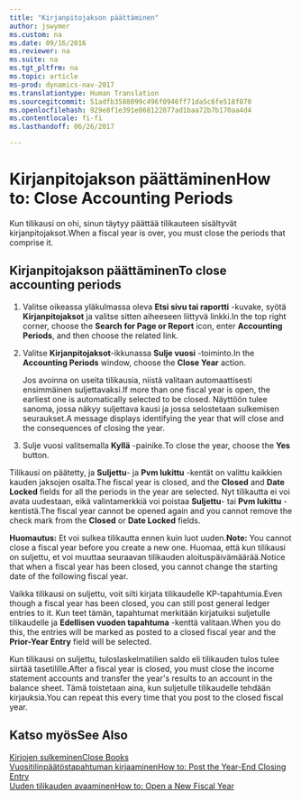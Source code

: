 ```yaml
---
title: "Kirjanpitojakson päättäminen"
author: jswymer
ms.custom: na
ms.date: 09/16/2016
ms.reviewer: na
ms.suite: na
ms.tgt_pltfrm: na
ms.topic: article
ms-prod: dynamics-nav-2017
ms.translationtype: Human Translation
ms.sourcegitcommit: 51adfb3588099c496f0946ff71da5c6fe518f070
ms.openlocfilehash: 929e8f1e391e868122077ad1baa72b7b170aa4d4
ms.contentlocale: fi-fi
ms.lasthandoff: 06/26/2017

---
```

# <a name="how-to-close-accounting-periods"></a><span data-ttu-id="9f32e-102">Kirjanpitojakson päättäminen</span><span class="sxs-lookup"><span data-stu-id="9f32e-102">How to: Close Accounting Periods</span></span>
<span data-ttu-id="9f32e-103">Kun tilikausi on ohi, sinun täytyy päättää tilikauteen sisältyvät kirjanpitojaksot.</span><span class="sxs-lookup"><span data-stu-id="9f32e-103">When a fiscal year is over, you must close the periods that comprise it.</span></span>

## <a name="to-close-accounting-periods"></a><span data-ttu-id="9f32e-104">Kirjanpitojakson päättäminen</span><span class="sxs-lookup"><span data-stu-id="9f32e-104">To close accounting periods</span></span>
1. <span data-ttu-id="9f32e-105">Valitse oikeassa yläkulmassa oleva **Etsi sivu tai raportti** -kuvake, syötä **Kirjanpitojaksot** ja valitse sitten aiheeseen liittyvä linkki.</span><span class="sxs-lookup"><span data-stu-id="9f32e-105">In the top right corner, choose the **Search for Page or Report** icon, enter **Accounting Periods**, and then choose the related link.</span></span>
2. <span data-ttu-id="9f32e-106">Valitse **Kirjanpitojaksot**-ikkunassa **Sulje vuosi** -toiminto.</span><span class="sxs-lookup"><span data-stu-id="9f32e-106">In the **Accounting Periods** window, choose the **Close Year** action.</span></span>

    <span data-ttu-id="9f32e-107">Jos avoinna on useita tilikausia, niistä valitaan automaattisesti ensimmäinen suljettavaksi.</span><span class="sxs-lookup"><span data-stu-id="9f32e-107">If more than one fiscal year is open, the earliest one is automatically selected to be closed.</span></span> <span data-ttu-id="9f32e-108">Näyttöön tulee sanoma, jossa näkyy suljettava kausi ja jossa selostetaan sulkemisen seuraukset.</span><span class="sxs-lookup"><span data-stu-id="9f32e-108">A message displays identifying the year that will close and the consequences of closing the year.</span></span>
3. <span data-ttu-id="9f32e-109">Sulje vuosi valitsemalla **Kyllä** -painike.</span><span class="sxs-lookup"><span data-stu-id="9f32e-109">To close the year, choose the **Yes** button.</span></span>

<span data-ttu-id="9f32e-110">Tilikausi on päätetty, ja **Suljettu**- ja **Pvm lukittu** -kentät on valittu kaikkien kauden jaksojen osalta.</span><span class="sxs-lookup"><span data-stu-id="9f32e-110">The fiscal year is closed, and the **Closed** and **Date Locked** fields for all the periods in the year are selected.</span></span> <span data-ttu-id="9f32e-111">Nyt tilikautta ei voi avata uudestaan, eikä valintamerkkiä voi poistaa **Suljettu**- tai **Pvm lukittu** -kentistä.</span><span class="sxs-lookup"><span data-stu-id="9f32e-111">The fiscal year cannot be opened again and you cannot remove the check mark from the **Closed** or **Date Locked** fields.</span></span>

<span data-ttu-id="9f32e-112">**Huomautus:** Et voi sulkea tilikautta ennen kuin luot uuden.</span><span class="sxs-lookup"><span data-stu-id="9f32e-112">**Note:** You cannot close a fiscal year before you create a new one.</span></span> <span data-ttu-id="9f32e-113">Huomaa, että kun tilikausi on suljettu, et voi muuttaa seuraavan tilikauden aloituspäivämäärää.</span><span class="sxs-lookup"><span data-stu-id="9f32e-113">Notice that when a fiscal year has been closed, you cannot change the starting date of the following fiscal year.</span></span>

<span data-ttu-id="9f32e-114">Vaikka tilikausi on suljettu, voit silti kirjata tilikaudelle KP-tapahtumia.</span><span class="sxs-lookup"><span data-stu-id="9f32e-114">Even though a fiscal year has been closed, you can still post general ledger entries to it.</span></span> <span data-ttu-id="9f32e-115">Kun teet tämän, tapahtumat merkitään kirjatuiksi suljetulle tilikaudelle ja **Edellisen vuoden tapahtuma** -kenttä valitaan.</span><span class="sxs-lookup"><span data-stu-id="9f32e-115">When you do this, the entries will be marked as posted to a closed fiscal year and the **Prior-Year Entry** field will be selected.</span></span>

<span data-ttu-id="9f32e-116">Kun tilikausi on suljettu, tuloslaskelmatilien saldo eli tilikauden tulos tulee siirtää tasetilille.</span><span class="sxs-lookup"><span data-stu-id="9f32e-116">After a fiscal year is closed, you must close the income statement accounts and transfer the year's results to an account in the balance sheet.</span></span> <span data-ttu-id="9f32e-117">Tämä toistetaan aina, kun suljetulle tilikaudelle tehdään kirjauksia.</span><span class="sxs-lookup"><span data-stu-id="9f32e-117">You can repeat this every time that you post to the closed fiscal year.</span></span>

## <a name="see-also"></a><span data-ttu-id="9f32e-118">Katso myös</span><span class="sxs-lookup"><span data-stu-id="9f32e-118">See Also</span></span>
[<span data-ttu-id="9f32e-119">Kirjojen sulkeminen</span><span class="sxs-lookup"><span data-stu-id="9f32e-119">Close Books</span></span>](year-close-books.md)  
[<span data-ttu-id="9f32e-120">Vuositilinpäätöstapahtuman kirjaaminen</span><span class="sxs-lookup"><span data-stu-id="9f32e-120">How to: Post the Year-End Closing Entry</span></span>](year-how-post-year-end-close-entry.md)  
[<span data-ttu-id="9f32e-121">Uuden tilikauden avaaminen</span><span class="sxs-lookup"><span data-stu-id="9f32e-121">How to: Open a New Fiscal Year</span></span>](finance-setup-how-open-new-fiscal-year.md)

